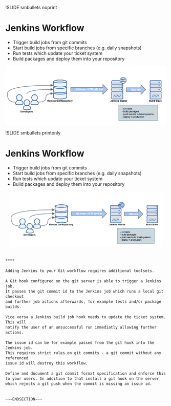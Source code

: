 !SLIDE smbullets noprint
# Jenkins Workflow

* Trigger build jobs from git commits
* Start build jobs from specific branches (e.g. daily snapshots)
* Run tests which update your ticket system
* Build packages and deploy them into your repository

<center><img src="../_images/integrations/git_integrations_jenkins_git_hook.png" style="width:600px" alt="Git Integrations Jenkins"/></center>

!SLIDE smbullets printonly
# Jenkins Workflow

* Trigger build jobs from git commits
* Start build jobs from specific branches (e.g. daily snapshots)
* Run tests which update your ticket system
* Build packages and deploy them into your repository

<center><img src="../_images/integrations/git_integrations_jenkins_git_hook.png" style="width:480px" alt="Git Integrations Jenkins"/></center>

~~~SECTION:handouts~~~

****

Adding Jenkins to your Git workflow requires additional toolsets.

A Git hook configured on the git server is able to trigger a Jenkins job.
It passes the git commit id to the Jenkins job which runs a local git checkout
and further job actions afterwards, for example tests and/or package builds.

Vice versa a Jenkins build job hook needs to update the ticket system. This will
notify the user of an unsuccessful run immediatly allowing further actions.

The issue id can be for example passed from the git hook into the Jenkins job.
This requires strict rules on git commits - a git commit without any referenced
issue id will destroy this workflow.

Define and document a git commit format specification and enforce this
to your users. In addition to that install a git hook on the server
which rejects a git push when the commit is missing an issue id.


~~~ENDSECTION~~~

